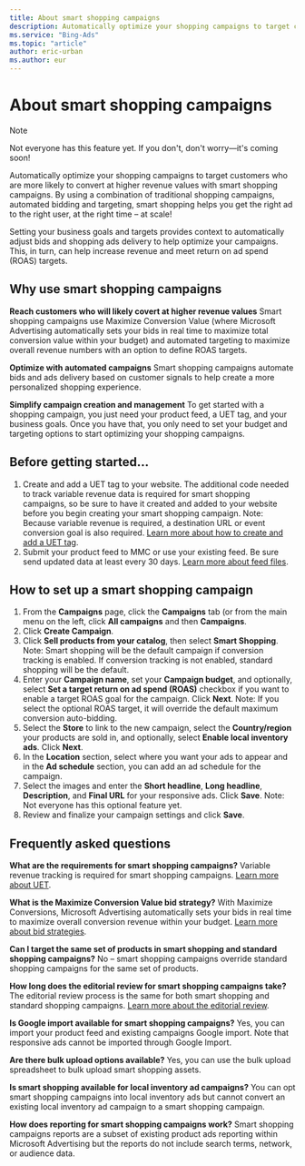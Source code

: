 ```yaml
---
title: About smart shopping campaigns
description: Automatically optimize your shopping campaigns to target customers who are more likely to convert at higher revenue values with smart shopping campaigns.
ms.service: "Bing-Ads"
ms.topic: "article"
author: eric-urban
ms.author: eur
---
```


# About smart shopping campaigns

> [!NOTE]
> Not everyone has this feature yet. If you don't, don't worry—it's coming soon!

Automatically optimize your shopping campaigns to target customers who are more likely to convert at higher revenue values with smart shopping campaigns. By using a combination of traditional shopping campaigns, automated bidding and targeting, smart shopping helps you get the right ad to the right user, at the right time – at scale!

Setting your business goals and targets provides context to automatically adjust bids and shopping ads delivery to help optimize your campaigns. This, in turn, can help increase revenue and meet return on ad spend (ROAS) targets.

## Why use smart shopping campaigns

**Reach customers who will likely covert at higher revenue values** Smart shopping campaigns use Maximize Conversion Value (where Microsoft Advertising automatically sets your bids in real time to maximize total conversion value within your budget) and automated targeting to maximize overall revenue numbers with an option to define ROAS targets.

**Optimize with automated campaigns** Smart shopping campaigns automate bids and ads delivery based on customer signals to help create a more personalized shopping experience.

**Simplify campaign creation and management** To get started with a shopping campaign, you just need your product feed, a UET tag, and your business goals. Once you have that, you only need to set your budget and targeting options to start optimizing your shopping campaigns.

## Before getting started...

1. Create and add a UET tag to your website. The additional code needed to track variable revenue data is required for smart shopping campaigns, so be sure to have it created and added to your website before you begin creating your smart shopping campaign. Note: Because variable revenue is required, a destination URL or event conversion goal is also required. [Learn more about how to create and add a UET tag](./hlp_BA_CONC_UET_Setup_Master.md).
1. Submit your product feed to MMC or use your existing feed. Be sure send updated data at least every 30 days. [Learn more about feed files](./hlp_BA_CONC_AboutBingMerchantCenterCatalogFile.md).

## How to set up a smart shopping campaign

1. From the **Campaigns** page, click the **Campaigns** tab (or from the main menu on the left, click **All campaigns** and then **Campaigns**.
1. Click **Create Campaign**.
1. Click **Sell products from your catalog**, then select **Smart Shopping**.	 	Note: Smart shopping will be the default campaign if conversion tracking is enabled. If conversion tracking is not enabled, standard shopping will be the default.
1. Enter your **Campaign name**, set your **Campaign budget**, and optionally, select **Set a target return on ad spend (ROAS)** checkbox if you want to enable a target ROAS goal for the campaign. Click **Next**.	 	Note: If you select the optional ROAS target, it will override the default maximum conversion auto-bidding.
1. Select the **Store** to link to the new campaign, select the **Country/region** your products are sold in, and optionally, select **Enable local inventory ads**. Click **Next**.
1. In the **Location** section, select where you want your ads to appear and in the **Ad schedule** section, you can add an ad schedule for the campaign.
1. Select the images and enter the **Short headline**, **Long headline**, **Description**, and **Final URL** for your responsive ads. Click **Save**. Note: Not everyone has this optional feature yet.
1. Review and finalize your campaign settings and click **Save**.

## Frequently asked questions

**What are the requirements for smart shopping campaigns?**	 	Variable revenue tracking is required for smart shopping campaigns. [Learn more about UET](./hlp_BA_CONC_UET_Setup_Master.md).

**What is the Maximize Conversion Value bid strategy?**	 	With Maximize Conversions, Microsoft Advertising automatically sets your bids in real time to maximize overall conversion revenue within your budget. [Learn more about bid strategies](./hlp_BA_CONC_BidStrategy.md).

**Can I target the same set of products in smart shopping and standard shopping campaigns?**	 	No – smart shopping campaigns override standard shopping campaigns for the same set of products.

**How long does the editorial review for smart shopping campaigns take?**	 	The editorial review process is the same for both smart shopping and standard shopping campaigns. [Learn more about the editorial review](./hlp_BA_CONC_EditorialGuidelines.md).

**Is Google import available for smart shopping campaigns?**	 	Yes, you can import your product feed and existing campaigns Google import. Note that responsive ads cannot be imported through Google Import.

**Are there bulk upload options available?**	 	Yes, you can use the bulk upload spreadsheet to bulk upload smart shopping assets.

**Is smart shopping available for local inventory ad campaigns?**	 	You can opt smart shopping campaigns into local inventory ads but cannot convert an existing local inventory ad campaign to a smart shopping campaign.

**How does reporting for smart shopping campaigns work?**	 	Smart shopping campaigns reports are a subset of existing product ads reporting within Microsoft Advertising but the reports do not include search terms, network, or audience data.


